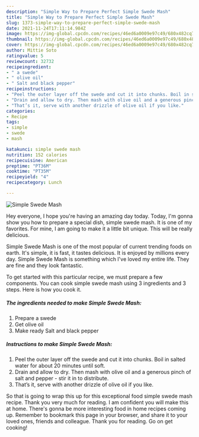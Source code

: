 ```yaml
---
description: "Simple Way to Prepare Perfect Simple Swede Mash"
title: "Simple Way to Prepare Perfect Simple Swede Mash"
slug: 1373-simple-way-to-prepare-perfect-simple-swede-mash
date: 2021-11-24T17:11:14.984Z
image: https://img-global.cpcdn.com/recipes/46ed6a0009e97c49/680x482cq70/simple-swede-mash-recipe-main-photo.jpg
thumbnail: https://img-global.cpcdn.com/recipes/46ed6a0009e97c49/680x482cq70/simple-swede-mash-recipe-main-photo.jpg
cover: https://img-global.cpcdn.com/recipes/46ed6a0009e97c49/680x482cq70/simple-swede-mash-recipe-main-photo.jpg
author: Mittie Soto
ratingvalue: 5
reviewcount: 32732
recipeingredient:
- " a swede"
- " olive oil"
- " Salt and black pepper"
recipeinstructions:
- "Peel the outer layer off the swede and cut it into chunks. Boil in salted water for about 20 minutes until soft."
- "Drain and allow to dry. Then mash with olive oil and a generous pinch of salt and pepper - stir it in to distribute."
- "That’s it, serve with another drizzle of olive oil if you like."
categories:
- Recipe
tags:
- simple
- swede
- mash

katakunci: simple swede mash 
nutrition: 152 calories
recipecuisine: American
preptime: "PT36M"
cooktime: "PT35M"
recipeyield: "4"
recipecategory: Lunch

---
```



![Simple Swede Mash](https://img-global.cpcdn.com/recipes/46ed6a0009e97c49/680x482cq70/simple-swede-mash-recipe-main-photo.jpg)

Hey everyone, I hope you're having an amazing day today. Today, I'm gonna show you how to prepare a special dish, simple swede mash. It is one of my favorites. For mine, I am going to make it a little bit unique. This will be really delicious.



Simple Swede Mash is one of the most popular of current trending foods on earth. It's simple, it is fast, it tastes delicious. It is enjoyed by millions every day. Simple Swede Mash is something which I've loved my entire life. They are fine and they look fantastic.


To get started with this particular recipe, we must prepare a few components. You can cook simple swede mash using 3 ingredients and 3 steps. Here is how you cook it.

<!--inarticleads1-->

##### The ingredients needed to make Simple Swede Mash:

1. Prepare  a swede
1. Get  olive oil
1. Make ready  Salt and black pepper




<!--inarticleads2-->

##### Instructions to make Simple Swede Mash:

1. Peel the outer layer off the swede and cut it into chunks. Boil in salted water for about 20 minutes until soft.
1. Drain and allow to dry. Then mash with olive oil and a generous pinch of salt and pepper - stir it in to distribute.
1. That’s it, serve with another drizzle of olive oil if you like.




So that is going to wrap this up for this exceptional food simple swede mash recipe. Thank you very much for reading. I am confident you will make this at home. There's gonna be more interesting food in home recipes coming up. Remember to bookmark this page in your browser, and share it to your loved ones, friends and colleague. Thank you for reading. Go on get cooking!
